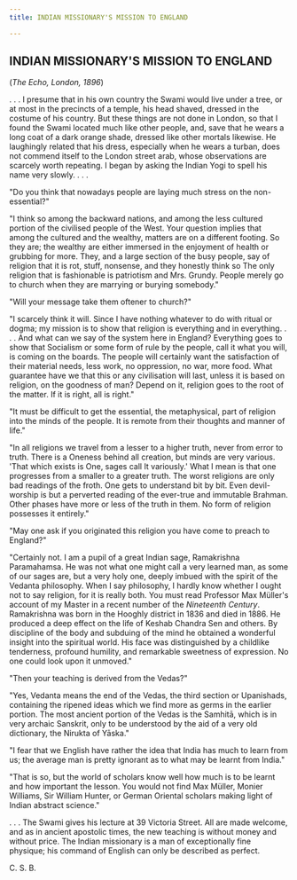 ```yaml
---
title: INDIAN MISSIONARY'S MISSION TO ENGLAND

---
```





  

## INDIAN MISSIONARY'S MISSION TO ENGLAND

(*The Echo, London, 1896*)

. . . I presume that in his own country the Swami would live under a
tree, or at most in the precincts of a temple, his head shaved, dressed
in the costume of his country. But these things are not done in London,
so that I found the Swami located much like other people, and, save that
he wears a long coat of a dark orange shade, dressed like other mortals
likewise. He laughingly related that his dress, especially when he wears
a turban, does not commend itself to the London street arab, whose
observations are scarcely worth repeating. I began by asking the Indian
Yogi to spell his name very slowly. . . .

"Do you think that nowadays people are laying much stress on the
non-essential?"

"I think so among the backward nations, and among the less cultured
portion of the civilised people of the West. Your question implies that
among the cultured and the wealthy, matters are on a different footing.
So they are; the wealthy are either immersed in the enjoyment of health
or grubbing for more. They, and a large section of the busy people, say
of religion that it is rot, stuff, nonsense, and they honestly think so
The only religion that is fashionable is patriotism and Mrs. Grundy.
People merely go to church when they are marrying or burying somebody."

"Will your message take them oftener to church?"

"I scarcely think it will. Since I have nothing whatever to do with
ritual or dogma; my mission is to show that religion is everything and
in everything. . . . And what can we say of the system here in England?
Everything goes to show that Socialism or some form of rule by the
people, call it what you will, is coming on the boards. The people will
certainly want the satisfaction of their material needs, less work, no
oppression, no war, more food. What guarantee have we that this or any
civilisation will last, unless it is based on religion, on the goodness
of man? Depend on it, religion goes to the root of the matter. If it is
right, all is right."

"It must be difficult to get the essential, the metaphysical, part of
religion into the minds of the people. It is remote from their thoughts
and manner of life."

"In all religions we travel from a lesser to a higher truth, never from
error to truth. There is a Oneness behind all creation, but minds are
very various. 'That which exists is One, sages call It variously.' What
I mean is that one progresses from a smaller to a greater truth. The
worst religions are only bad readings of the froth. One gets to
understand bit by bit. Even devil-worship is but a perverted reading of
the ever-true and immutable Brahman. Other phases have more or less of
the truth in them. No form of religion possesses it entirely."

"May one ask if you originated this religion you have come to preach to
England?"

"Certainly not. I am a pupil of a great Indian sage, Ramakrishna
Paramahamsa. He was not what one might call a very learned man, as some
of our sages are, but a very holy one, deeply imbued with the spirit of
the Vedanta philosophy. When I say philosophy, I hardly know whether I
ought not to say religion, for it is really both. You must read
Professor Max Müller's account of my Master in a recent number of the
*Nineteenth Century*. Ramakrishna was born in the Hooghly district in
1836 and died in 1886. He produced a deep effect on the life of Keshab
Chandra Sen and others. By discipline of the body and subduing of the
mind he obtained a wonderful insight into the spiritual world. His face
was distinguished by a childlike tenderness, profound humility, and
remarkable sweetness of expression. No one could look upon it unmoved."

"Then your teaching is derived from the Vedas?"

"Yes, Vedanta means the end of the Vedas, the third section or
Upanishads, containing the ripened ideas which we find more as germs in
the earlier portion. The most ancient portion of the Vedas is the
Samhitā, which is in very archaic Sanskrit, only to be understood by the
aid of a very old dictionary, the Nirukta of Yāska."

"I fear that we English have rather the idea that India has much to
learn from us; the average man is pretty ignorant as to what may be
learnt from India."

"That is so, but the world of scholars know well how much is to be
learnt and how important the lesson. You would not find Max Müller,
Monier Williams, Sir William Hunter, or German Oriental scholars making
light of Indian abstract science."

. . . The Swami gives his lecture at 39 Victoria Street. All are made
welcome, and as in ancient apostolic times, the new teaching is without
money and without price. The Indian missionary is a man of exceptionally
fine physique; his command of English can only be described as perfect.

C. S. B.


